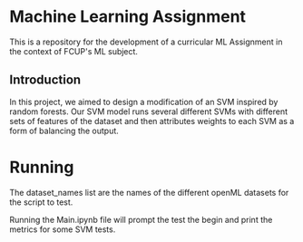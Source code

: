 # Machine Learning Assignment
This is a repository for the development of a curricular ML Assignment in the context of FCUP's ML subject.

## Introduction

In this project, we aimed to design a modification of an SVM inspired by random forests. Our SVM model runs several different SVMs with different sets of features of the dataset and then attributes weights to each SVM as a form of balancing the output.

# Running

The dataset_names list are the names of the different openML datasets for the script to test.

Running the Main.ipynb file will prompt the test the begin and print the metrics for some SVM tests.
